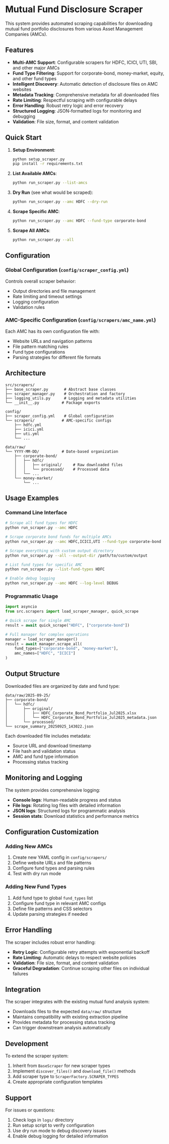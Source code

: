 # Mutual Fund Disclosure Scraper

This system provides automated scraping capabilities for downloading mutual fund portfolio disclosures from various Asset Management Companies (AMCs).

## Features

- **Multi-AMC Support**: Configurable scrapers for HDFC, ICICI, UTI, SBI, and other major AMCs
- **Fund Type Filtering**: Support for corporate-bond, money-market, equity, and other fund types  
- **Intelligent Discovery**: Automatic detection of disclosure files on AMC websites
- **Metadata Tracking**: Comprehensive metadata for all downloaded files
- **Rate Limiting**: Respectful scraping with configurable delays
- **Error Handling**: Robust retry logic and error recovery
- **Structured Logging**: JSON-formatted logs for monitoring and debugging
- **Validation**: File size, format, and content validation

## Quick Start

1. **Setup Environment**:
   ```bash
   python setup_scraper.py
   pip install -r requirements.txt
   ```

2. **List Available AMCs**:
   ```bash
   python run_scraper.py --list-amcs
   ```

3. **Dry Run** (see what would be scraped):
   ```bash
   python run_scraper.py --amc HDFC --dry-run
   ```

4. **Scrape Specific AMC**:
   ```bash
   python run_scraper.py --amc HDFC --fund-type corporate-bond
   ```

5. **Scrape All AMCs**:
   ```bash
   python run_scraper.py --all
   ```

## Configuration

### Global Configuration (`config/scraper_config.yml`)

Controls overall scraper behavior:
- Output directories and file management
- Rate limiting and timeout settings
- Logging configuration
- Validation rules

### AMC-Specific Configuration (`config/scrapers/amc_name.yml`)

Each AMC has its own configuration file with:
- Website URLs and navigation patterns
- File pattern matching rules
- Fund type configurations
- Parsing strategies for different file formats

## Architecture

```
src/scrapers/
├── base_scraper.py       # Abstract base classes
├── scraper_manager.py    # Orchestration and factory
├── logging_utils.py      # Logging and metadata utilities
└── __init__.py          # Package exports

config/
├── scraper_config.yml    # Global configuration
└── scrapers/            # AMC-specific configs
    ├── hdfc.yml
    ├── icici.yml
    ├── uti.yml
    └── ...

data/raw/
└── YYYY-MM-DD/          # Date-based organization
    ├── corporate-bond/
    │   ├── hdfc/
    │   │   ├── original/     # Raw downloaded files
    │   │   └── processed/    # Processed data
    │   └── ...
    └── money-market/
        └── ...
```

## Usage Examples

### Command Line Interface

```bash
# Scrape all fund types for HDFC
python run_scraper.py --amc HDFC

# Scrape corporate bond funds for multiple AMCs
python run_scraper.py --amc HDFC,ICICI,UTI --fund-type corporate-bond

# Scrape everything with custom output directory
python run_scraper.py --all --output-dir /path/to/custom/output

# List fund types for specific AMC
python run_scraper.py --list-fund-types HDFC

# Enable debug logging
python run_scraper.py --amc HDFC --log-level DEBUG
```

### Programmatic Usage

```python
import asyncio
from src.scrapers import load_scraper_manager, quick_scrape

# Quick scrape for single AMC
result = await quick_scrape("HDFC", ["corporate-bond"])

# Full manager for complex operations
manager = load_scraper_manager()
result = await manager.scrape_all(
    fund_types=["corporate-bond", "money-market"],
    amc_names=["HDFC", "ICICI"]
)
```

## Output Structure

Downloaded files are organized by date and fund type:

```
data/raw/2025-09-25/
├── corporate-bond/
│   └── hdfc/
│       ├── original/
│       │   ├── HDFC_Corporate_Bond_Portfolio_Jul2025.xlsx
│       │   └── HDFC_Corporate_Bond_Portfolio_Jul2025_metadata.json
│       └── processed/
└── scrape_summary_20250925_143022.json
```

Each downloaded file includes metadata:
- Source URL and download timestamp
- File hash and validation status  
- AMC and fund type information
- Processing status tracking

## Monitoring and Logging

The system provides comprehensive logging:

- **Console logs**: Human-readable progress and status
- **File logs**: Rotating log files with detailed information
- **JSON logs**: Structured logs for programmatic analysis
- **Session stats**: Download statistics and performance metrics

## Configuration Customization

### Adding New AMCs

1. Create new YAML config in `config/scrapers/`
2. Define website URLs and file patterns
3. Configure fund types and parsing rules
4. Test with dry run mode

### Adding New Fund Types

1. Add fund type to global `fund_types` list
2. Configure fund type in relevant AMC configs
3. Define file patterns and CSS selectors
4. Update parsing strategies if needed

## Error Handling

The scraper includes robust error handling:

- **Retry Logic**: Configurable retry attempts with exponential backoff
- **Rate Limiting**: Automatic delays to respect website policies
- **Validation**: File size, format, and content validation
- **Graceful Degradation**: Continue scraping other files on individual failures

## Integration

The scraper integrates with the existing mutual fund analysis system:

- Downloads files to the expected `data/raw/` structure
- Maintains compatibility with existing extraction pipeline
- Provides metadata for processing status tracking
- Can trigger downstream analysis automatically

## Development

To extend the scraper system:

1. Inherit from `BaseScraper` for new scraper types
2. Implement `discover_files()` and `download_file()` methods
3. Add scraper type to `ScraperFactory.SCRAPER_TYPES`
4. Create appropriate configuration templates

## Support

For issues or questions:
1. Check logs in `logs/` directory
2. Run setup script to verify configuration
3. Use dry run mode to debug discovery issues
4. Enable debug logging for detailed information
